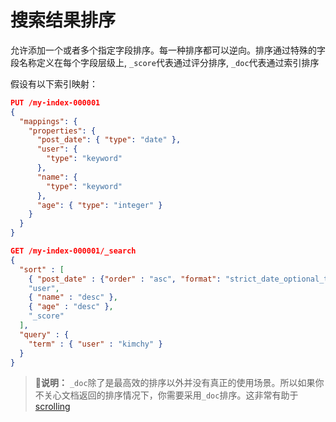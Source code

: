 # 搜索结果排序
允许添加一个或者多个指定字段排序。每一种排序都可以逆向。排序通过特殊的字段名称定义在每个字段层级上, `_score`代表通过评分排序, `_doc`代表通过索引排序

假设有以下索引映射：

```json
PUT /my-index-000001
{
  "mappings": {
    "properties": {
      "post_date": { "type": "date" },
      "user": {
        "type": "keyword"
      },
      "name": {
        "type": "keyword"
      },
      "age": { "type": "integer" }
    }
  }
}
```

```json
GET /my-index-000001/_search
{
  "sort" : [
    { "post_date" : {"order" : "asc", "format": "strict_date_optional_time_nanos"}},
    "user",
    { "name" : "desc" },
    { "age" : "desc" },
    "_score"
  ],
  "query" : {
    "term" : { "user" : "kimchy" }
  }
}
```

> 💬**说明：** `_doc`除了是最高效的排序以外并没有真正的使用场景。所以如果你不关心文档返回的排序情况下，你需要采用`_doc`排序。这非常有助于 [scrolling][scrolling]



[scrolling]: https://www.elastic.co/guide/en/elasticsearch/reference/7.15/paginate-search-results.html#scroll-search-results

